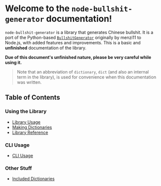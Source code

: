 # Welcome to the `node-bullshit-generator` documentation!

`node-bullshit-generator` is a library that generates Chinese bullshit.
It is a port of the Python-based [`BullshitGenerator`](https://github.com/menzi11/BullshitGenerator) originally by menzi11 to Node.js, with added features and improvements.
This is a basic and **unfinished** documentation of the library.

**Due of this document's unfinished nature, please be very careful while using it.**

> Note that an abbreviation of `dictionary`, `dict` (and also an internal term in the library), is used for convenience when this documentation was written.

## Table of Contents

### Using the Library

-   [Library Usage](lib.md)
-   [Making Dictionaries](dict.md)
-   [Library Reference](libref.md)

### CLI Usage

-   [CLI Usage](cli.md)

### Other Stuff

<!-- -   [Differences to `BullshitGenerator`](improvments.md) -->
-   [Included Dictionaries](packeddicts.md)

